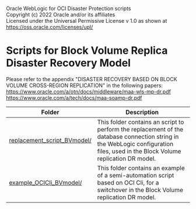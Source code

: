 Oracle WebLogic for OCI Disaster Protection scripts  
Copyright (c) 2022 Oracle and/or its affiliates  
Licensed under the Universal Permissive License v 1.0 as shown at https://oss.oracle.com/licenses/upl/  
  

Scripts for Block Volume Replica Disaster Recovery Model   
==========================================================

Please refer to the appendix "DISASTER RECOVERY BASED ON BLOCK VOLUME CROSS-REGION REPLICATION" in the following papers:  
https://www.oracle.com/a/otn/docs/middleware/maa-wls-mp-dr.pdf  
https://www.oracle.com/a/tech/docs/maa-soamp-dr.pdf

| Folder  | Description |
| ------------- | ------------- |
| [replacement_script_BVmodel/](./replacement_script_BVmodel) | This folder contains an script to perform the replacement of the database connection string in the WebLogic configuration files, used in the Block Volume replication DR model. 
| [example_OCICli_BVmodel/](./example_OCICli_BVmodel) | This folder contains an example of a semi-automation script based on OCI Cli, for a switchover in the Block Volume replication DR model.







